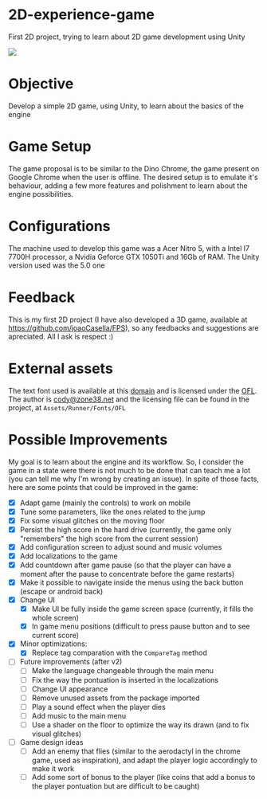 # 2D-experience-game
First 2D project, trying to learn about 2D game development using Unity

![](Demo.gif)

# Objective
Develop a simple 2D game, using Unity, to learn about the basics of the engine

# Game Setup
The game proposal is to be similar to the Dino Chrome, the game present on Google Chrome when the user is offline. The desired setup is to emulate it's behaviour, adding a few more features and polishment to learn about the engine possibilities.

# Configurations
The machine used to develop this game was a Acer Nitro 5, with a Intel I7 7700H processor, a Nvidia Geforce GTX 1050Ti and 16Gb of RAM. The Unity version used was the 5.0 one

# Feedback
This is my first 2D project (I have also developed a 3D game, available at https://github.com/joaoCasella/FPS), so any feedbacks and suggestions are apreciated. All I ask is respect :)

# External assets
The text font used is available at this [domain](https://fonts.google.com/specimen/Press+Start+2P) and is licensed under the [OFL](https://scripts.sil.org/cms/scripts/page.php?site_id=nrsi&id=OFL). The author is cody@zone38.net and the licensing file can be found in the project, at `Assets/Runner/Fonts/OFL`

# Possible Improvements
My goal is to learn about the engine and its workflow. So, I consider the game in a state were there is not much to be done that can teach me a lot (you can tell me why I'm wrong by creating an issue). In spite of those facts, here are some points that could be improved in the game:

- [X] Adapt game (mainly the controls) to work on mobile
- [X] Tune some parameters, like the ones related to the jump
- [X] Fix some visual glitches on the moving floor
- [X] Persist the high score in the hard drive (currently, the game only "remembers" the high score from the current session)
- [X] Add configuration screen to adjust sound and music volumes
- [X] Add localizations to the game
- [X] Add countdown after game pause (so that the player can have a moment after the pause to concentrate before the game restarts)
- [X] Make it possible to navigate inside the menus using the back button (escape or android back)
- [X] Change UI
    - [X] Make UI be fully inside the game screen space (currently, it fills the whole screen)
    - [X] In game menu positions (difficult to press pause button and to see current score)
- [X] Minor optimizations:
    - [X] Replace tag comparation with the `CompareTag` method
- [ ] Future improvements (after v2)
    - [ ] Make the language changeable through the main menu
    - [ ] Fix the way the pontuation is inserted in the localizations
    - [ ] Change UI appearance
    - [ ] Remove unused assets from the package imported
    - [ ] Play a sound effect when the player dies
    - [ ] Add music to the main menu
    - [ ] Use a shader on the floor to optimize the way its drawn (and to fix visual glitches)
- [ ] Game design ideas
    - [ ] Add an enemy that flies (similar to the aerodactyl in the chrome game, used as inspiration), and adapt the player logic accordingly to make it work
    - [ ] Add some sort of bonus to the player (like coins that add a bonus to the player pontuation but are difficult to be caught)
